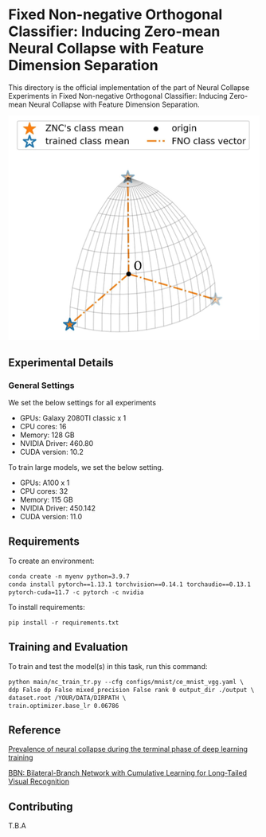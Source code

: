 # Fixed Non-negative Orthogonal Classifier: Inducing Zero-mean Neural Collapse with Feature Dimension Separation

This directory is the official implementation of the part of Neural Collapse Experiments in Fixed Non-negative Orthogonal Classifier: Inducing Zero-mean Neural Collapse with Feature Dimension Separation.

<img src="figures/fno_nc.jpg" alt="FNO NC">

## Experimental Details

### General Settings

We set the below settings for all experiments

- GPUs: Galaxy 2080TI classic x 1
- CPU cores: 16
- Memory: 128 GB
- NVIDIA Driver: 460.80
- CUDA version: 10.2

To train large models, we set the below setting.

- GPUs: A100 x 1
- CPU cores: 32
- Memory: 115 GB
- NVIDIA Driver: 450.142
- CUDA version: 11.0


## Requirements

To create an environment:

```setup
conda create -n myenv python=3.9.7
conda install pytorch==1.13.1 torchvision==0.14.1 torchaudio==0.13.1 pytorch-cuda=11.7 -c pytorch -c nvidia
```

To install requirements:

```setup
pip install -r requirements.txt
```

## Training and Evaluation

To train and test the model(s) in this task, run this command:

```
python main/nc_train_tr.py --cfg configs/mnist/ce_mnist_vgg.yaml \
ddp False dp False mixed_precision False rank 0 output_dir ./output \
dataset.root /YOUR/DATA/DIRPATH \
train.optimizer.base_lr 0.06786
```

## Reference

[Prevalence of neural collapse during the terminal phase of deep learning training](https://www.pnas.org/doi/10.1073/pnas.2015509117)

[BBN: Bilateral-Branch Network with Cumulative Learning for Long-Tailed Visual Recognition](https://github.com/megvii-research/BBN)

## Contributing

T.B.A

